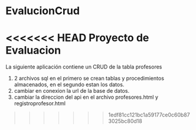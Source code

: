 # EvalucionCrud
<<<<<<< HEAD
Proyecto de Evaluacion
=======
La siguiente aplicación contiene un CRUD de la tabla profesores

1. 2 archivos sql en el primero se crean tablas y procedimientos almacenados, en el segundo estan los datos.
2. cambiar en conexion la url de la base de datos.
3. cambiar la direccion del api en el archivo profesores.html y registroprofesor.html
>>>>>>> 1edf81cc121bc1a59177ce0c60b873025bc80d18
